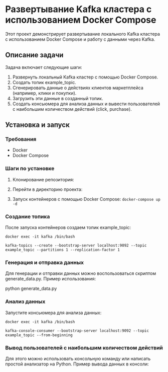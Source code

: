 # Развертывание Kafka кластера с использованием Docker Compose

Этот проект демонстрирует развертывание локального Kafka кластера с использованием Docker Compose и работу с данными через Kafka.

## Описание задачи

Задача включает следующие шаги:
1. Развернуть локальный Kafka кластер с помощью Docker Compose.
2. Создать топик example_topic.
3. Сгенерировать данные о действиях клиентов маркетплейса (например, клики и покупки).
4. Загрузить эти данные в созданный топик.
5. Создать консьюмера для анализа данных и вывести пользователей с наибольшим количеством действий (click, purchase).

## Установка и запуск

### Требования

- Docker
- Docker Compose

### Шаги по установке

1. Клонирование репозитория:
    
   
2. Перейти в директорию проекта:
      

3. Запуск контейнеров с помощью Docker Compose: ``` docker-compose up -d ```
   

### Создание топика

После запуска контейнеров создаем топик example_topic:

``` docker exec -it kafka /bin/bash ```

``` kafka-topics --create --bootstrap-server localhost:9092 --topic example_topic --partitions 1 --replication-factor 1 ```


### Генерация и отправка данных

Для генерации и отправки данных можно воспользоваться скриптом generate_data.py. 
Пример использования:

python generate_data.py


### Анализ данных

Запустите консьюмера для анализа данных:

``` docker exec -it kafka /bin/bash ```

``` kafka-console-consumer --bootstrap-server localhost:9092 --topic example_topic --from-beginning ```


### Вывод пользователей с наибольшим количеством действий

Для этого можно использовать консольную команду или написать простой анализатор на Python. Пример вывода данных в консоли:

<output of analysis>

